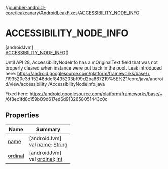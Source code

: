 //[plumber-android-core](../../../../index.md)/[leakcanary](../../index.md)/[AndroidLeakFixes](../index.md)/[ACCESSIBILITY_NODE_INFO](index.md)

# ACCESSIBILITY_NODE_INFO

[androidJvm]\
[ACCESSIBILITY_NODE_INFO](index.md)()

Until API 28, AccessibilityNodeInfo has a mOriginalText field that was not properly cleared when instance were put back in the pool. Leak introduced here: https://android.googlesource.com/platform/frameworks/base/+ /193520e3dff5248ddcf8435203bf99d2ba667219%5E%21/core/java/android/view/accessibility /AccessibilityNodeInfo.java

Fixed here: https://android.googlesource.com/platform/frameworks/base/+ /6f8ec1fd8c159b09d617ed6d9132658051443c0c

## Properties

| Name | Summary |
|---|---|
| [name](../-m-e-d-i-a_-s-e-s-s-i-o-n_-l-e-g-a-c-y_-h-e-l-p-e-r/index.md#-372974862%2FProperties%2F-1073788996) | [androidJvm]<br>val [name](../-m-e-d-i-a_-s-e-s-s-i-o-n_-l-e-g-a-c-y_-h-e-l-p-e-r/index.md#-372974862%2FProperties%2F-1073788996): [String](https://kotlinlang.org/api/latest/jvm/stdlib/kotlin/-string/index.html) |
| [ordinal](../-m-e-d-i-a_-s-e-s-s-i-o-n_-l-e-g-a-c-y_-h-e-l-p-e-r/index.md#-739389684%2FProperties%2F-1073788996) | [androidJvm]<br>val [ordinal](../-m-e-d-i-a_-s-e-s-s-i-o-n_-l-e-g-a-c-y_-h-e-l-p-e-r/index.md#-739389684%2FProperties%2F-1073788996): [Int](https://kotlinlang.org/api/latest/jvm/stdlib/kotlin/-int/index.html) |
